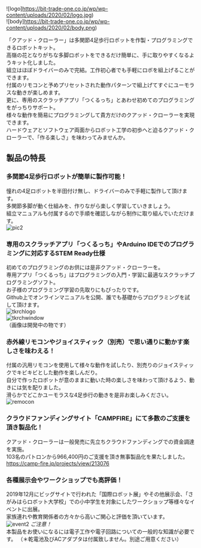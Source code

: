 ![logo]https://bit-trade-one.co.jp/wp/wp-content/uploads/2020/02/logo.jpg)  
![body]https://bit-trade-one.co.jp/wp/wp-content/uploads/2020/02/body.png)

「クアッド・クローラー」は多関節4足歩行ロボットを作製・プログラミングできるロボットキット。  
高嶺の花となりがちな多脚ロボットをできるだけ簡単に、手に取りやすくなるようキット化しました。  
組立はほぼドライバーのみで完結。工作初心者でも手軽にロボを組上げることができます。  
付属のリモコンと予めプリセットされた動作パターンで組上げてすぐにユーモラスな動きが楽しめます。  
更に、専用のスクラッチアプリ「つくるっち」とあわせ初めてのプログラミングをがっちりサポート。  
様々な動作を簡易にプログラミングして貴方だけのクアッド・クローラーを実現できます。  
ハードウェアとソフトウェア両面からロボット工学の初歩へと迫るクアッド・クローラーで、「作る楽しさ」を味わってみませんか。  



## 製品の特長  
### 多関節4足歩行ロボットが簡単に製作可能！
憧れの4足ロボットを半田付け無し、ドライバーのみで手軽に製作して頂けます。  
多関節多脚が動く仕組みを、作りながら楽しく学習していきましょう。  
組立マニュアルも付属するので手順を確認しながら制作に取り組んでいただけます。  
![pic2](https://bit-trade-one.co.jp/wp/wp-content/uploads/2020/02/pic2.jpg)
 
 
### 専用のスクラッチアプリ「つくるっち」やArduino IDEでのプログラミングに対応するSTEM Ready仕様
初めてのプログラミングのお供には是非クアッド・クローラーを。  
専用アプリ「つくるっち」はプログラミングの入門・学習に最適なスクラッチプログラミングソフト。  
お子様のプログラミング学習の先取りにもぴったりです。  
Github上でオンラインマニュアルを公開、誰でも基礎からプログラミングを試して頂けます。  
![tkrchlogo](https://bit-trade-one.co.jp/wp/wp-content/uploads/2020/02/tkrchlogo.jpg)  
![tkrchwindow](https://bit-trade-one.co.jp/wp/wp-content/uploads/2020/02/tkrchwindow.jpg)  
（画像は開発中の物です）
 
### 赤外線リモコンやジョイスティック（別売）で思い通りに動かす楽しさを味わえる！
付属の汎用リモコンを使用して様々な動作を試したり、別売りのジョイスティックでキビキビとした動作を楽しんだり。  
自分で作ったロボットが意のままに動いた時の楽しさを味わって頂けるよう、動きには気を配りました。  
滑らかでどこかユーモラスな4足歩行の動きを是非お楽しみください。  
 ![remocon](https://bit-trade-one.co.jp/wp/wp-content/uploads/2020/02/remocon.jpg)  

### クラウドファンディングサイト「CAMPFIRE」にて多数のご支援を頂き製品化！
クアッド・クローラーは一般発売に先立ちクラウドファンディングでの資金調達を実施。  
103名のパトロンから966,400円のご支援を頂き無事製品化を果たしました。  
https://camp-fire.jp/projects/view/213076
 
### 各種展示会やワークショップでも高評価！
2019年12月にビッグサイトで行われた「国際ロボット展」やその他展示会、「さがみはらロボット大学校」での小中学生を対象にしたワークショップ等様々なイベントに出展。  
家族連れや教育関係者の方々から高いご関心と評価を頂いています。  
![event2](https://bit-trade-one.co.jp/wp/wp-content/uploads/2020/02/event2.jpg)
*ご注意！*  
本製品をお使いになるには電子工作や電子回路についての一般的な知識が必要です。
（＊乾電池及びACアダプタは付属致しません。別途ご用意ください）

